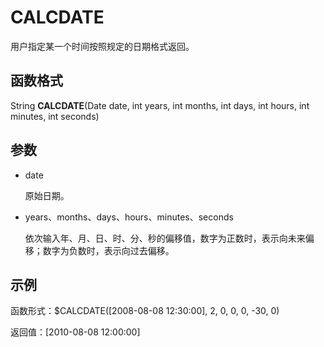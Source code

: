 # CALCDATE<a name="dayu_01_0490"></a>

用户指定某一个时间按照规定的日期格式返回。

## 函数格式<a name="zh-cn_topic_0126539709_section1644216138434"></a>

String  **CALCDATE**\(Date date, int years, int months, int days, int hours, int minutes, int seconds\)

## 参数<a name="zh-cn_topic_0126539709_section16381557184317"></a>

-   date

    原始日期。

-   years、months、days、hours、minutes、seconds

    依次输入年、月、日、时、分、秒的偏移值，数字为正数时，表示向未来偏移；数字为负数时，表示向过去偏移。


## 示例<a name="zh-cn_topic_0126539709_section20520313194417"></a>

函数形式：$CALCDATE\(\[2008-08-08 12:30:00\], 2, 0, 0, 0, -30, 0\)

返回值：\[2010-08-08 12:00:00\]

